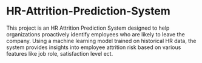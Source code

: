 # HR-Attrition-Prediction-System
This project is an HR Attrition Prediction System designed to help organizations proactively identify employees who are likely to leave the company. Using a machine learning model trained on historical HR data, the system provides insights into employee attrition risk based on various features like job role, satisfaction level ect.
